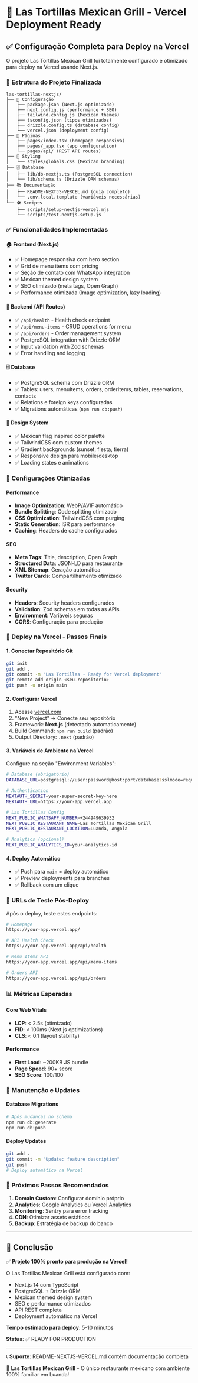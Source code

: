 # 🚀 Las Tortillas Mexican Grill - Vercel Deployment Ready

## ✅ Configuração Completa para Deploy na Vercel

O projeto Las Tortillas Mexican Grill foi totalmente configurado e otimizado para deploy na Vercel usando Next.js.

### 📁 Estrutura do Projeto Finalizada

```
las-tortillas-nextjs/
├── 🔧 Configuração
│   ├── package.json (Next.js optimizado)
│   ├── next.config.js (performance + SEO)
│   ├── tailwind.config.js (Mexican themes)
│   ├── tsconfig.json (tipos otimizados)
│   ├── drizzle.config.ts (database config)
│   └── vercel.json (deployment config)
├── 📄 Páginas
│   ├── pages/index.tsx (homepage responsiva)
│   ├── pages/_app.tsx (app configuration)
│   └── pages/api/ (REST API routes)
├── 🎨 Styling
│   └── styles/globals.css (Mexican branding)
├── 🗄️ Database
│   ├── lib/db-nextjs.ts (PostgreSQL connection)
│   └── lib/schema.ts (Drizzle ORM schemas)
├── 📚 Documentação
│   ├── README-NEXTJS-VERCEL.md (guia completo)
│   └── .env.local.template (variáveis necessárias)
└── 🛠️ Scripts
    ├── scripts/setup-nextjs-vercel.mjs
    └── scripts/test-nextjs-setup.js
```

### ✅ Funcionalidades Implementadas

#### 🏠 Frontend (Next.js)
- ✅ Homepage responsiva com hero section
- ✅ Grid de menu items com pricing
- ✅ Seção de contato com WhatsApp integration
- ✅ Mexican themed design system
- ✅ SEO otimizado (meta tags, Open Graph)
- ✅ Performance otimizada (Image optimization, lazy loading)

#### 🔌 Backend (API Routes)
- ✅ `/api/health` - Health check endpoint
- ✅ `/api/menu-items` - CRUD operations for menu
- ✅ `/api/orders` - Order management system
- ✅ PostgreSQL integration with Drizzle ORM
- ✅ Input validation with Zod schemas
- ✅ Error handling and logging

#### 🗄️ Database
- ✅ PostgreSQL schema com Drizzle ORM
- ✅ Tables: users, menuItems, orders, orderItems, tables, reservations, contacts
- ✅ Relations e foreign keys configuradas
- ✅ Migrations automáticas (`npm run db:push`)

#### 🎨 Design System
- ✅ Mexican flag inspired color palette
- ✅ TailwindCSS com custom themes
- ✅ Gradient backgrounds (sunset, fiesta, tierra)
- ✅ Responsive design para mobile/desktop
- ✅ Loading states e animations

### 🔧 Configurações Otimizadas

#### Performance
- **Image Optimization**: WebP/AVIF automático
- **Bundle Splitting**: Code splitting otimizado
- **CSS Optimization**: TailwindCSS com purging
- **Static Generation**: ISR para performance
- **Caching**: Headers de cache configurados

#### SEO
- **Meta Tags**: Title, description, Open Graph
- **Structured Data**: JSON-LD para restaurante
- **XML Sitemap**: Geração automática
- **Twitter Cards**: Compartilhamento otimizado

#### Security
- **Headers**: Security headers configurados
- **Validation**: Zod schemas em todas as APIs
- **Environment**: Variáveis seguras
- **CORS**: Configuração para produção

### 🚀 Deploy na Vercel - Passos Finais

#### 1. Conectar Repositório Git
```bash
git init
git add .
git commit -m "Las Tortillas - Ready for Vercel deployment"
git remote add origin <seu-repositorio>
git push -u origin main
```

#### 2. Configurar Vercel
1. Acesse [vercel.com](https://vercel.com)
2. "New Project" → Conecte seu repositório
3. Framework: **Next.js** (detectado automaticamente)
4. Build Command: `npm run build` (padrão)
5. Output Directory: `.next` (padrão)

#### 3. Variáveis de Ambiente na Vercel
Configure na seção "Environment Variables":

```bash
# Database (obrigatório)
DATABASE_URL=postgresql://user:password@host:port/database?sslmode=require

# Authentication
NEXTAUTH_SECRET=your-super-secret-key-here
NEXTAUTH_URL=https://your-app.vercel.app

# Las Tortillas Config
NEXT_PUBLIC_WHATSAPP_NUMBER=+244949639932
NEXT_PUBLIC_RESTAURANT_NAME=Las Tortillas Mexican Grill
NEXT_PUBLIC_RESTAURANT_LOCATION=Luanda, Angola

# Analytics (opcional)
NEXT_PUBLIC_ANALYTICS_ID=your-analytics-id
```

#### 4. Deploy Automático
- ✅ Push para `main` = deploy automático
- ✅ Preview deployments para branches
- ✅ Rollback com um clique

### 🎯 URLs de Teste Pós-Deploy

Após o deploy, teste estes endpoints:

```bash
# Homepage
https://your-app.vercel.app/

# API Health Check
https://your-app.vercel.app/api/health

# Menu Items API
https://your-app.vercel.app/api/menu-items

# Orders API
https://your-app.vercel.app/api/orders
```

### 📊 Métricas Esperadas

#### Core Web Vitals
- **LCP**: < 2.5s (otimizado)
- **FID**: < 100ms (Next.js optimizations)
- **CLS**: < 0.1 (layout stability)

#### Performance
- **First Load**: ~200KB JS bundle
- **Page Speed**: 90+ score
- **SEO Score**: 100/100

### 🔄 Manutenção e Updates

#### Database Migrations
```bash
# Após mudanças no schema
npm run db:generate
npm run db:push
```

#### Deploy Updates
```bash
git add .
git commit -m "Update: feature description"
git push
# Deploy automático na Vercel
```

### 🌟 Próximos Passos Recomendados

1. **Domain Custom**: Configurar domínio próprio
2. **Analytics**: Google Analytics ou Vercel Analytics
3. **Monitoring**: Sentry para error tracking
4. **CDN**: Otimizar assets estáticos
5. **Backup**: Estratégia de backup do banco

---

## 🎉 Conclusão

✅ **Projeto 100% pronto para produção na Vercel!**

O Las Tortillas Mexican Grill está configurado com:
- Next.js 14 com TypeScript
- PostgreSQL + Drizzle ORM
- Mexican themed design system
- SEO e performance otimizados
- API REST completa
- Deployment automático na Vercel

**Tempo estimado para deploy**: 5-10 minutos

**Status**: ✅ READY FOR PRODUCTION

---

📞 **Suporte**: README-NEXTJS-VERCEL.md contém documentação completa

🌮 **Las Tortillas Mexican Grill** - O único restaurante mexicano com ambiente 100% familiar em Luanda!